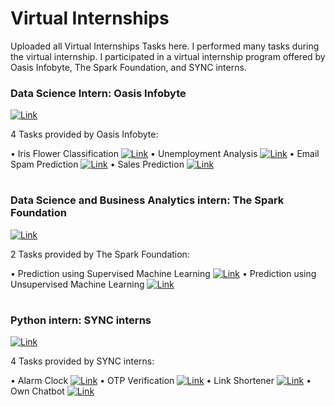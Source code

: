 # Virtual Internships 
Uploaded all Virtual Internships Tasks here. I performed many tasks during the virtual internship. 
I participated in a virtual internship program offered by Oasis Infobyte, The Spark Foundation, and SYNC interns.


### Data Science Intern: Oasis Infobyte
[![Link](https://img.shields.io/badge/Link-%230077B5.svg?logo=firefoxbrowser&logoColor=white)](https://github.com/Surendraprajapat18/Internships/tree/main/Oasis_Infobyte)

4 Tasks provided by Oasis Infobyte: 

• Iris Flower Classification  [![Link](https://img.shields.io/badge/Link-%230077B5.svg?logo=firefoxbrowser&logoColor=white)](https://github.com/Surendraprajapat18/Internships/tree/main/Oasis_Infobyte/Task%201)
• Unemployment Analysis [![Link](https://img.shields.io/badge/Link-%230077B5.svg?logo=firefoxbrowser&logoColor=white)](https://github.com/Surendraprajapat18/Internships/tree/main/Oasis_Infobyte/Task%202)
• Email Spam Prediction [![Link](https://img.shields.io/badge/Link-%230077B5.svg?logo=firefoxbrowser&logoColor=white)](https://github.com/Surendraprajapat18/Internships/tree/main/Oasis_Infobyte/Task%203)
• Sales Prediction [![Link](https://img.shields.io/badge/Link-%230077B5.svg?logo=firefoxbrowser&logoColor=white)](https://github.com/Surendraprajapat18/Internships/tree/main/Oasis_Infobyte/Task%204)

#

### Data Science and Business Analytics intern: The Spark Foundation
[![Link](https://img.shields.io/badge/Link-%230077B5.svg?logo=firefoxbrowser&logoColor=white)](https://github.com/Surendraprajapat18/Internships/tree/main/The_Spark_Foundation)

2 Tasks provided by The Spark Foundation: 

• Prediction using Supervised Machine Learning [![Link](https://img.shields.io/badge/Link-%230077B5.svg?logo=firefoxbrowser&logoColor=white)](https://github.com/Surendraprajapat18/Internships/blob/main/The_Spark_Foundation/Task%201%20_%20Prediction%20using%20Supervised%20ML.ipynb)
• Prediction using Unsupervised Machine Learning [![Link](https://img.shields.io/badge/Link-%230077B5.svg?logo=firefoxbrowser&logoColor=white)](https://github.com/Surendraprajapat18/Internships/blob/main/The_Spark_Foundation/Task%202_%20Prediction%20using%20Unsupervised%20ML.ipynb)

#

### Python intern: SYNC interns
[![Link](https://img.shields.io/badge/Link-%230077B5.svg?logo=firefoxbrowser&logoColor=white)](https://github.com/Surendraprajapat18/Internships/tree/main/SYNC_intern)

4 Tasks provided by SYNC interns: 

• Alarm Clock [![Link](https://img.shields.io/badge/Link-%230077B5.svg?logo=firefoxbrowser&logoColor=white)](https://github.com/Surendraprajapat18/Internships/tree/main/SYNC_intern/Task%201_%20Alarm_Clock)
• OTP Verification [![Link](https://img.shields.io/badge/Link-%230077B5.svg?logo=firefoxbrowser&logoColor=white)](https://github.com/Surendraprajapat18/Internships/tree/main/SYNC_intern/Task%202_OTPVerificationGUI)
• Link Shortener [![Link](https://img.shields.io/badge/Link-%230077B5.svg?logo=firefoxbrowser&logoColor=white)](https://github.com/Surendraprajapat18/Internships/tree/main/SYNC_intern/Task%203_Link_Shortener)
• Own Chatbot [![Link](https://img.shields.io/badge/Link-%230077B5.svg?logo=firefoxbrowser&logoColor=white)](https://github.com/Surendraprajapat18/Internships/tree/main/SYNC_intern/Task%204_Own%20Chatbot%20Using%20Python)


